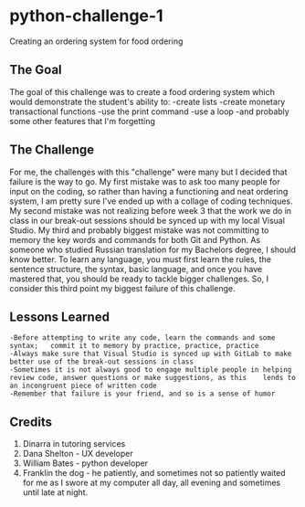 # python-challenge-1
Creating an ordering system for food ordering
## The Goal
The goal of this challenge was to create a food ordering system which would demonstrate the student's ability to:
    -create lists
    -create monetary transactional functions
    -use the print command
    -use a loop
    -and probably some other features that I'm forgetting
## The Challenge
For me, the challenges with this "challenge" were many but I decided that failure is the way to go.  My first mistake was to ask too many people for input on the coding, so rather than having a functioning and neat ordering system, I am pretty sure I've ended up with a collage of coding techniques.  My second mistake was not realizing before week 3 that the work we do in class in our break-out sessions should be synced up with my local Visual Studio.  My third and probably biggest mistake was not committing to memory the key words and commands for both Git and Python.  As someone who studied Russian translation for my Bachelors degree, I should know better.  To learn any language, you must first learn the rules, the sentence structure, the syntax, basic language, and once you have mastered that, you should be ready to tackle bigger challenges. So, I consider this third point my biggest failure of this challenge.
## Lessons Learned
    -Before attempting to write any code, learn the commands and some syntax;   commit it to memory by practice, practice, practice
    -Always make sure that Visual Studio is synced up with GitLab to make better use of the break-out sessions in class
    -Sometimes it is not always good to engage multiple people in helping review code, answer questions or make suggestions, as this    lends to an incongruent piece of written code
    -Remember that failure is your friend, and so is a sense of humor
## Credits
1. Dinarra in tutoring services
2. Dana Shelton - UX developer
3. William Bates - python developer
4. Franklin the dog - he patiently, and sometimes not so patiently waited for me as I swore at my computer all day, all evening and sometimes until late at night.